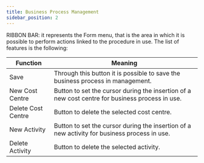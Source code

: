 ```yaml
---
title: Business Process Management
sidebar_position: 2
---
```


RIBBON BAR: it represents the Form menu, that is the area in which it is possible to perform actions linked to the procedure in use. The list of features is the following:



| Function | Meaning |
| --- | --- |
| Save  | Through this button it is possible to save the business process in management. |
| New Cost Centre | Button to set the cursor during the insertion of a new cost centre for business process in use. |
| Delete Cost Centre | Button to delete the selected cost centre. |
| New Activity | Button to set the cursor during the insertion of a new activity for business process in use. |
| Delete Activity | Button to delete the selected activity. |






